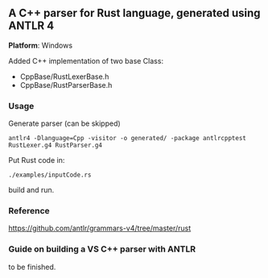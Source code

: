 ## A C++ parser for Rust language, generated using ANTLR 4

**Platform**: Windows

Added C++ implementation of two base Class:

- CppBase/RustLexerBase.h
- CppBase/RustParserBase.h


### Usage

Generate parser (can be skipped)
```
antlr4 -Dlanguage=Cpp -visitor -o generated/ -package antlrcpptest RustLexer.g4 RustParser.g4
```

Put Rust code in: 
```
./examples/inputCode.rs
```
build and run.


### Reference

https://github.com/antlr/grammars-v4/tree/master/rust




### Guide on building a VS C++ parser with ANTLR

to be finished.
